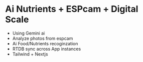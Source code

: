 # Ai Nutrients + ESPcam + Digital Scale
- Using Gemini ai
- Analyze photos from espcam
- Ai Food/Nutrients recoginzation 
- RTDB sync across App instances
- Tailwind + Nextjs
